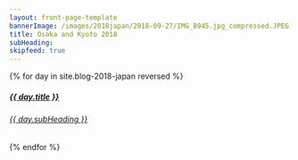 ```yaml
---
layout: front-page-template
bannerImage: /images/2018japan/2018-09-27/IMG_8945.jpg_compressed.JPEG
title: Osaka and Kyoto 2018
subHeading: 
skipfeed: true
---
```


<div class="text-uppercase adventure-list experience">
  {% for day in site.blog-2018-japan reversed %}
    <div class="col-md-6 col-sm-6 animated fadeInUp" data-wow-delay="0.1s" data-wow-duration="1s">
      <a href="{{day.url | prepend: site.baseurl}}">
        <img src="{{ day.bannerImage }}"  alt="" class="img-responsive">
        <div class="overlay-lnk text-uppercase text-center">
          <i class="icon icon-streetsign"></i>
          <h5>{{ day.title }}</h5>
          <h6>{{ day.subHeading }}</h6>
        </div>
      </a>
    </div>
  {% endfor %}
</div>
